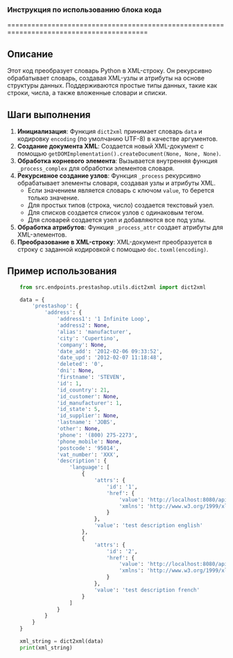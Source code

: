 ### **Инструкция по использованию блока кода**

=========================================================================================

Описание
-------------------------
Этот код преобразует словарь Python в XML-строку. Он рекурсивно обрабатывает словарь, создавая XML-узлы и атрибуты на основе структуры данных. Поддерживаются простые типы данных, такие как строки, числа, а также вложенные словари и списки.

Шаги выполнения
-------------------------
1. **Инициализация**: Функция `dict2xml` принимает словарь `data` и кодировку `encoding` (по умолчанию UTF-8) в качестве аргументов.
2. **Создание документа XML**: Создается новый XML-документ с помощью `getDOMImplementation().createDocument(None, None, None)`.
3. **Обработка корневого элемента**: Вызывается внутренняя функция `_process_complex` для обработки элементов словаря.
4. **Рекурсивное создание узлов**: Функция `_process` рекурсивно обрабатывает элементы словаря, создавая узлы и атрибуты XML.
   - Если значением является словарь с ключом `value`, то берется только значение.
   - Для простых типов (строка, число) создается текстовый узел.
   - Для списков создается список узлов с одинаковым тегом.
   - Для словарей создается узел и добавляются все под узлы.
5. **Обработка атрибутов**: Функция `_process_attr` создает атрибуты для XML-элементов.
6. **Преобразование в XML-строку**: XML-документ преобразуется в строку с заданной кодировкой с помощью `doc.toxml(encoding)`.

Пример использования
-------------------------

```python
    from src.endpoints.prestashop.utils.dict2xml import dict2xml

    data = {
        'prestashop': {
            'address': {
                'address1': '1 Infinite Loop',
                'address2': None,
                'alias': 'manufacturer',
                'city': 'Cupertino',
                'company': None,
                'date_add': '2012-02-06 09:33:52',
                'date_upd': '2012-02-07 11:18:48',
                'deleted': '0',
                'dni': None,
                'firstname': 'STEVEN',
                'id': 1,
                'id_country': 21,
                'id_customer': None,
                'id_manufacturer': 1,
                'id_state': 5,
                'id_supplier': None,
                'lastname': 'JOBS',
                'other': None,
                'phone': '(800) 275-2273',
                'phone_mobile': None,
                'postcode': '95014',
                'vat_number': 'XXX',
                'description': {
                    'language': [
                        {
                            'attrs': {
                                'id': '1',
                                'href': {
                                    'value': 'http://localhost:8080/api/languages/1',
                                    'xmlns': 'http://www.w3.org/1999/xlink'
                                }
                            },
                            'value': 'test description english'
                        },
                        {
                            'attrs': {
                                'id': '2',
                                'href': {
                                    'value': 'http://localhost:8080/api/languages/1',
                                    'xmlns': 'http://www.w3.org/1999/xlink'
                                }
                            },
                            'value': 'test description french'
                        }
                    ]
                }
            }
        }
    }

    xml_string = dict2xml(data)
    print(xml_string)